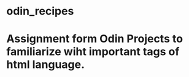 # odin_recipes
# Assignment form Odin Projects to familiarize wiht important tags of html language. 